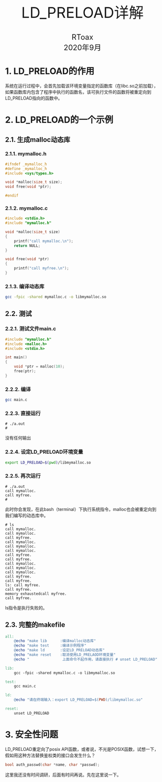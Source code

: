 <center><font size='20'>LD_PRELOAD详解</font></center>
<br/>
<br/>
<center><font size='5'>RToax</font></center>
<center><font size='5'>2020年9月</font></center>

# 1. LD_PRELOAD的作用

系统在运行过程中，会首先加载该环境变量指定的函数库（在libc.so之前加载），如果函数库内包含了程序中执行的函数名，该可执行文件的函数将被重定向到LD_PRELOAD指向的函数中。

# 2. LD_PRELOAD的一个示例

## 2.1. 生成malloc动态库

### 2.1.1. mymalloc.h

```c
#ifndef _mymalloc_h
#define _mymalloc_h
#include <sys/types.h>

void *malloc(size_t size);
void free(void *ptr);

#endif
```

### 2.1.2. mymalloc.c

```c
#include <stdio.h>
#include "mymalloc.h"

void *malloc(size_t size)
{
	printf("call mymalloc.\n");
	return NULL;
}

void free(void *ptr)
{
	printf("call myfree.\n");
}
```

### 2.1.3. 编译动态库

```bash
gcc -fpic -shared mymalloc.c -o libmymalloc.so
```

## 2.2. 测试

### 2.2.1. 测试文件main.c

```c
#include "mymalloc.h"
#include <malloc.h>
#include <stdio.h>

int main()
{
	void *ptr = malloc(10);
	free(ptr);
}
```
### 2.2.2. 编译
```bash
gcc main.c
```
### 2.2.3. 直接运行
```
# ./a.out 
#
```
没有任何输出

### 2.2.4. 设定LD_PRELOAD环境变量

```bash
export LD_PRELOAD=$(pwd)/libmymalloc.so
```

### 2.2.5. 再次运行
```
# ./a.out 
call mymalloc.
call myfree.
# 
```
此时你会发现，在此bash（terminal）下执行系统指令，malloc也会被重定向到我们编写的动态库中。

```
# ls
call mymalloc.
call mymalloc.
call myfree.
call mymalloc.
call mymalloc.
call mymalloc.
call myfree.
call myfree.
call mymalloc.
call mymalloc.
call mymalloc.
call myfree.
call myfree.
ls: call myfree.
call myfree.
memory exhaustedcall myfree.
call myfree.
```
ls指令是执行失败的。

## 2.3. 完整的makefile

```makefile
all:
	@echo "make lib      :编译malloc动态库"
	@echo "make test     :编译示例程序"
	@echo "make ld       :设定LD_PRELOAD动态库"
	@echo "make reset    :取消使用LD_PRELAOD环境变量"
	@echo "               上面命令不起作用，请直接执行 # unset LD_PRELOAD"

lib:
	gcc -fpic -shared mymalloc.c -o libmymalloc.so 

test:
	gcc main.c

ld:
	@echo "请在终端输入：export LD_PRELOAD=$(PWD)/libmymalloc.so"

reset:
	unset LD_PRELOAD
```

# 3. 安全性问题

LD_PRELOAD重定向了posix API函数，或者说，不光是POSIX函数，试想一下，假如用这种方法替换鉴权类的接口会发生什么？

```c
bool auth_passwd(char *name, char *passwd);
```

这里我还没有时间调研，后面有时间再说。先在这里说一下。